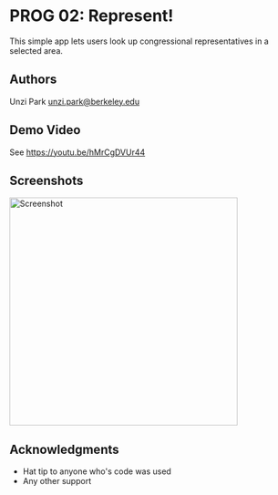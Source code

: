 # PROG 02: Represent!

This simple app lets users look up congressional representatives in a selected area.

## Authors

Unzi Park unzi.park@berkeley.edu

## Demo Video

See https://youtu.be/hMrCgDVUr44

## Screenshots

<img src="screenshots/main.png" height="400" alt="Screenshot"/>

## Acknowledgments

* Hat tip to anyone who's code was used
* Any other support
